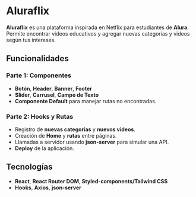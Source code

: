 # Aluraflix

**Aluraflix** es una plataforma inspirada en Netflix para estudiantes de **Alura**. Permite encontrar videos educativos y agregar nuevas categorías y videos según tus intereses.

## Funcionalidades

### Parte 1: Componentes
- **Botón**, **Header**, **Banner**, **Footer**
- **Slider**, **Carrusel**, **Campo de Texto**
- **Componente Default** para manejar rutas no encontradas.

### Parte 2: Hooks y Rutas
- Registro de **nuevas categorías** y **nuevos videos**.
- Creación de **Home** y **rutas** entre páginas.
- Llamadas a servidor usando **json-server** para simular una API.
- **Deploy** de la aplicación.

## Tecnologías
- **React**, **React Router DOM**, **Styled-components/Tailwind CSS**
- **Hooks**, **Axios**, **json-server**

